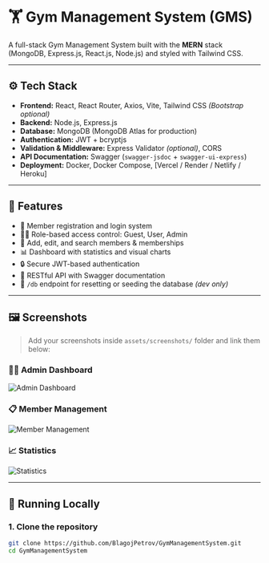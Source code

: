 # 🏋️ Gym Management System (GMS)

A full-stack Gym Management System built with the **MERN** stack (MongoDB, Express.js, React.js, Node.js) and styled with Tailwind CSS.

---

## ⚙️ Tech Stack

- **Frontend:** React, React Router, Axios, Vite, Tailwind CSS *(Bootstrap optional)*  
- **Backend:** Node.js, Express.js  
- **Database:** MongoDB (MongoDB Atlas for production)  
- **Authentication:** JWT + bcryptjs  
- **Validation & Middleware:** Express Validator *(optional)*, CORS  
- **API Documentation:** Swagger (`swagger-jsdoc` + `swagger-ui-express`)  
- **Deployment:** Docker, Docker Compose, [Vercel / Render / Netlify / Heroku]  

---

## 🧪 Features

- 👥 Member registration and login system  
- 🧑‍💼 Role-based access control: Guest, User, Admin  
- 📝 Add, edit, and search members & memberships  
- 📊 Dashboard with statistics and visual charts  
- 🔒 Secure JWT-based authentication  
- 📂 RESTful API with Swagger documentation  
- 🧹 `/db` endpoint for resetting or seeding the database *(dev only)*  

---

## 🖼️ Screenshots

> Add your screenshots inside `assets/screenshots/` folder and link them below:

### 🧑‍💼 Admin Dashboard
![Admin Dashboard](./assets/screenshots/admin-dashboard.png)

### 📋 Member Management
![Member Management](./assets/screenshots/member-management.png)

### 📈 Statistics
![Statistics](./assets/screenshots/statistics.png)

---

## 🐳 Running Locally

### 1. Clone the repository

```bash
git clone https://github.com/BlagojPetrov/GymManagementSystem.git
cd GymManagementSystem
